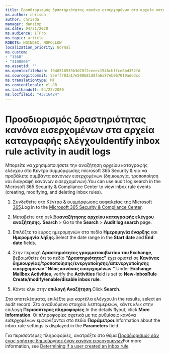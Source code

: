 ```yaml
---
title: Προσδιορισμός δραστηριότητας κανόνα εισερχομένων στα αρχεία καταγραφής ελέγχου
ms.author: chrisda
author: chrisda
manager: dansimp
ms.date: 04/21/2020
ms.audience: ITPro
ms.topic: article
ROBOTS: NOINDEX, NOFOLLOW
localization_priority: Normal
ms.custom:
- "1368"
- "3100005"
ms.assetid: ''
ms.openlocfilehash: f946510539b3d28f2ceeec1546cbffce8bd352fd
ms.sourcegitcommit: 55eff703a17e500681d8fa6a87eb067019ade3cc
ms.translationtype: MT
ms.contentlocale: el-GR
ms.lasthandoff: 04/22/2020
ms.locfileid: "43716424"
---
```

# <a name="identify-inbox-rule-activity-in-audit-logs"></a><span data-ttu-id="87c40-102">Προσδιορισμός δραστηριότητας κανόνα εισερχομένων στα αρχεία καταγραφής ελέγχου</span><span class="sxs-lookup"><span data-stu-id="87c40-102">Identify inbox rule activity in audit logs</span></span>

<span data-ttu-id="87c40-103">Μπορείτε να χρησιμοποιήσετε την αναζήτηση αρχείου καταγραφής ελέγχου στο Κέντρο συμμόρφωσης microsoft 365 Security & για να προβάλετε συμβάντα κανόνων εισερχομένων (δημιουργία, τροποποίηση και διαγραφή κανόνων εισερχομένων).</span><span class="sxs-lookup"><span data-stu-id="87c40-103">You can use audit log search in the Microsoft 365 Security & Compliance Center to view inbox rule events (creating, modifying, and deleting inbox rules).</span></span>

1. <span data-ttu-id="87c40-104">Συνδεθείτε στο [Κέντρο & συμμόρφωσης ασφαλείας της Microsoft 365](https://protection.office.com/).</span><span class="sxs-lookup"><span data-stu-id="87c40-104">Log in to the [Microsoft 365 Security & Compliance Center](https://protection.office.com/).</span></span>

2. <span data-ttu-id="87c40-105">Μεταβείτε στη σελίδα**αναζήτησης αρχείου καταγραφής ελέγχου αναζήτησης.** **Search** > </span><span class="sxs-lookup"><span data-stu-id="87c40-105">Go to the **Search** > **Audit log search** page.</span></span>

3. <span data-ttu-id="87c40-106">Επιλέξτε το εύρος ημερομηνιών στα πεδία **Ημερομηνία έναρξης** και **Ημερομηνία λήξης.**</span><span class="sxs-lookup"><span data-stu-id="87c40-106">Select the date range in the **Start date** and **End date** fields.</span></span>

4. <span data-ttu-id="87c40-107">Στην περιοχή **Δραστηριότητες γραμματοκιβωτίου του Exchange**, βεβαιωθείτε ότι το πεδίο **"Δραστηριότητες"** έχει οριστεί σε **Κανόνας δημιουργίας/τροποποίησης/ενεργοποίησης/απενεργοποίησης εισερχομένων "Νέος κανόνας εισερχομένων "**.</span><span class="sxs-lookup"><span data-stu-id="87c40-107">Under **Exchange Mailbox Activities**, verify the **Activities** field is set to **New-InboxRule Create/modify/enable/disable inbox rule**.</span></span>

5. <span data-ttu-id="87c40-108">Κάντε κλικ στην **επιλογή Αναζήτηση**.</span><span class="sxs-lookup"><span data-stu-id="87c40-108">Click **Search**.</span></span>

<span data-ttu-id="87c40-109">Στα αποτελέσματα, επιλέξτε μια καρτέλα ελέγχου.</span><span class="sxs-lookup"><span data-stu-id="87c40-109">In the results, select an audit record.</span></span> <span data-ttu-id="87c40-110">Στο αναδυόμενο στοιχείο λεπτομερειών, κάντε κλικ στην επιλογή **Περισσότερες πληροφορίες**.</span><span class="sxs-lookup"><span data-stu-id="87c40-110">In the details flyout, click **More Information**.</span></span> <span data-ttu-id="87c40-111">Οι πληροφορίες σχετικά με τις ρυθμίσεις κανόνα εισερχομένων εμφανίζονται στο πεδίο **Παράμετροι.**</span><span class="sxs-lookup"><span data-stu-id="87c40-111">Information about the inbox rule settings is displayed in the **Parameters** field.</span></span>

<span data-ttu-id="87c40-112">Για περισσότερες πληροφορίες, ανατρέξτε στο θέμα [Προσδιορισμός εάν ένας χρήστης δημιούργησε έναν κανόνα εισερχομένων](https://docs.microsoft.com//office365/securitycompliance/auditing-troubleshooting-scenarios#determining-if-a-user-created-an-inbox-rule)</span><span class="sxs-lookup"><span data-stu-id="87c40-112">For more information, see [Determining if a user created an inbox rule](https://docs.microsoft.com//office365/securitycompliance/auditing-troubleshooting-scenarios#determining-if-a-user-created-an-inbox-rule)</span></span>
